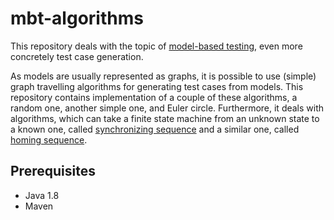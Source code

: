 # mbt-algorithms

This repository deals with the topic of [model-based testing](http://mit.bme.hu/~micskeiz/pages/modelbased_testing.html), even more concretely test case generation.

As models are usually represented as graphs, it is possible to use (simple) graph travelling algorithms for generating test cases from models. This repository contains implementation of a couple of these algorithms, a random one, another simple one, and Euler circle. Furthermore, it deals with algorithms, which can take a finite state machine from an unknown state to a known one, called [synchronizing sequence](https://www.springer.com/gp/book/9783540262787) and a similar one, called [homing sequence](https://www.springer.com/gp/book/9783540262787).

## Prerequisites
+ Java 1.8
+ Maven
